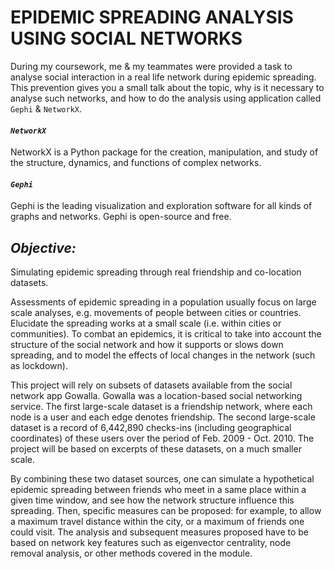 # EPIDEMIC SPREADING ANALYSIS USING SOCIAL NETWORKS 

During my coursework, me & my teammates were provided a task to analyse social interaction in a real life network during epidemic spreading. This prevention gives you a small talk about the topic, why is it necessary to analyse such networks, and how to do the analysis using application called `Gephi` & `NetworkX`. 

#### *`NetworkX`* 
NetworkX is a Python package for the creation, manipulation, and study of the structure, dynamics, and functions of complex networks.

#### *`Gephi`*
Gephi is the leading visualization and exploration software for all kinds of graphs and networks. Gephi is open-source and free.




## *Objective:*
Simulating epidemic spreading through real friendship and co-location datasets.

Assessments of epidemic spreading in a population usually focus on large scale analyses, e.g. movements of people between cities or countries. Elucidate the spreading works at a small scale (i.e. within cities or communities). To combat an epidemics, it is critical to take into account the structure of the social network and how it supports or slows down spreading, and to model the effects of local changes in the network (such as lockdown). 

This project will rely on subsets of datasets available from the social network app Gowalla. Gowalla was a location-based social networking service. The first large-scale dataset is a friendship network, where each node is a user and each edge denotes friendship. The second large-scale dataset is a record of 6,442,890 checks-ins (including geographical coordinates) of these users over the period of Feb. 2009 - Oct. 2010. The project will be based on excerpts of these datasets, on a much smaller scale. 

By combining these two dataset sources, one can simulate a hypothetical epidemic spreading between friends who meet in a same place within a given time window, and see how the network structure influence this spreading. Then, specific measures can be proposed: for example, to allow a maximum travel distance within the city, or a maximum of friends one could visit. The analysis and subsequent measures proposed have to be based on network key features such as eigenvector centrality, node removal analysis, or other methods covered in the module.
